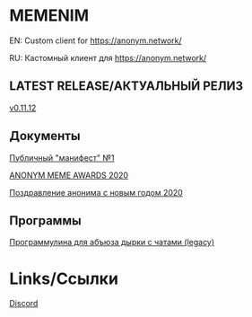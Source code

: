 # MEMENIM
EN: Custom client for https://anonym.network/

RU: Кастомный клиент для https://anonym.network/

## LATEST RELEASE/АКТУАЛЬНЫЙ РЕЛИЗ
[v0.11.12](https://github.com/MEMENIM-Project/MEMENIM-Public/releases/tag/v0.11.12)

## Документы
[Публичный "манифест" №1](https://github.com/MEMENIM-Project/MEMENIM-Public/blob/master/docs/Message%20to%20Anonym.md)


[ANONYM MEME AWARDS 2020](https://github.com/MEMENIM-Project/MEMENIM-Public/blob/master/docs/ANONYM%20MEME%20AWARDS%202020.md)


[Поздравление анонима с новым годом 2020](https://github.com/MEMENIM-Project/MEMENIM-Public/blob/master/docs/New%20Year%20Congratz%202020.md)

## Программы

[Программулина для абъюза дырки с чатами (legacy)](https://github.com/MEMENIM-Project/MEMENIM-Public/releases/tag/judgmentTool)

# Links/Ссылки

[Discord](https://discord.gg/yfSrUwCmZ8)

